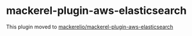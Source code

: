 mackerel-plugin-aws-elasticsearch
=================================

This plugin moved to [mackerelio/mackerel-plugin-aws-elasticsearch][url]

[url]: https://github.com/mackerelio/mackerel-plugin-aws-elasticsearch
